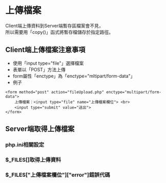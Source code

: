 # 上傳檔案

Client端上傳資料到Server端暫存區檔案會不見，  
所以需要用「copy\(\)」函式將暫存檔儲存於指定路徑。

## Client端上傳檔案注意事項

* 使用「input type="file"」選擇檔案
* 表單以「POST」方法上傳
* form屬性「enctype」為「enctype="mltipart/form-data"」
* 例子

```markup
<form method="post" action="fileUpload.php" enctype="multipart/form-data">
    上傳檔案：<input type="file" name="上傳檔案欄位"> <br>
    <input type="submit" value="送出">
</form>
```

## Server端取得上傳檔案

### php.ini相關設定



### $\_FILES\[\]取得上傳資料



### $\_FILES\["上傳檔案欄位"\]\["error"\]錯誤代碼



### 

